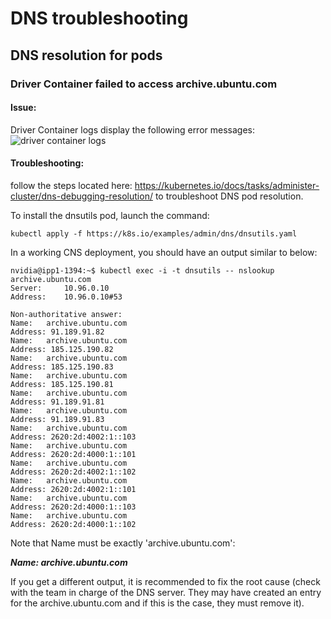 # DNS troubleshooting

## DNS resolution for pods

### Driver Container failed to access archive.ubuntu.com

#### Issue:

Driver Container logs display the following error messages:
![driver container logs](https://github.com/NVIDIA/cloud-native-stack/blob/master/troubleshooting/driver-container-logs.png)


#### Troubleshooting:

follow the steps located here: https://kubernetes.io/docs/tasks/administer-cluster/dns-debugging-resolution/ to troubleshoot DNS pod resolution.

To install the dnsutils pod, launch the command:
```
kubectl apply -f https://k8s.io/examples/admin/dns/dnsutils.yaml
```

In a working CNS deployment, you should have an output similar to below:

```
nvidia@ipp1-1394:~$ kubectl exec -i -t dnsutils -- nslookup archive.ubuntu.com
Server:		10.96.0.10
Address:	10.96.0.10#53

Non-authoritative answer:
Name:	archive.ubuntu.com
Address: 91.189.91.82
Name:	archive.ubuntu.com
Address: 185.125.190.82
Name:	archive.ubuntu.com
Address: 185.125.190.83
Name:	archive.ubuntu.com
Address: 185.125.190.81
Name:	archive.ubuntu.com
Address: 91.189.91.81
Name:	archive.ubuntu.com
Address: 91.189.91.83
Name:	archive.ubuntu.com
Address: 2620:2d:4002:1::103
Name:	archive.ubuntu.com
Address: 2620:2d:4000:1::101
Name:	archive.ubuntu.com
Address: 2620:2d:4002:1::102
Name:	archive.ubuntu.com
Address: 2620:2d:4002:1::101
Name:	archive.ubuntu.com
Address: 2620:2d:4000:1::103
Name:	archive.ubuntu.com
Address: 2620:2d:4000:1::102
```

Note that Name must be exactly 'archive.ubuntu.com':

***Name:	archive.ubuntu.com***


If you get a different output, it is recommended to fix the root cause (check with the team in charge of the DNS server. They may have created an entry for the archive.ubuntu.com and if this is the case, they must remove it).

